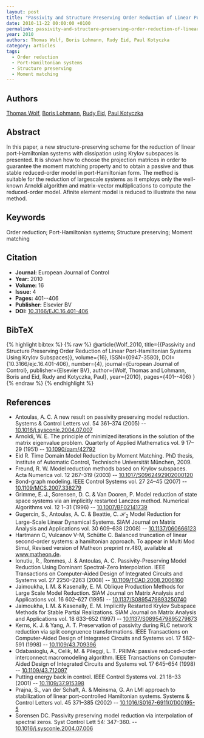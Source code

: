```yaml
---
layout: post
title: "Passivity and Structure Preserving Order Reduction of Linear Port-Hamiltonian Systems Using Krylov Subspaces"
date: 2010-11-22 00:00:00 +0100
permalink: passivity-and-structure-preserving-order-reduction-of-linear-port-hamiltonian-systems-using-krylov-subspaces
year: 2010
authors: Thomas Wolf, Boris Lohmann, Rudy Eid, Paul Kotyczka
category: articles
tags:
  - Order reduction
  - Port-Hamiltonian systems
  - Structure preserving
  - Moment matching
---
```

 
## Authors
[Thomas Wolf](authors/thomas-wolf), [Boris Lohmann](authors/boris-lohmann), [Rudy Eid](authors/rudy-eid), [Paul Kotyczka](authors/paul-kotyczka)
 
## Abstract
In this paper, a new structure-preserving scheme for the reduction of linear port-Hamiltonian systems with dissipation using Krylov subspaces is presented. It is shown how to choose the projection matrices in order to guarantee the moment matching property and to obtain a passive and thus stable reduced-order model in port-Hamiltonian form. The method is suitable for the reduction of largescale systems as it employs only the well-known Arnoldi algorithm and matrix-vector multiplications to compute the reduced-order model. Afinite element model is reduced to illustrate the new method.
 
## Keywords
Order reduction; Port-Hamiltonian systems; Structure preserving; Moment matching
 
## Citation
- **Journal:** European Journal of Control
- **Year:** 2010
- **Volume:** 16
- **Issue:** 4
- **Pages:** 401--406
- **Publisher:** Elsevier BV
- **DOI:** [10.3166/EJC.16.401-406](https://doi.org/10.3166/EJC.16.401-406)
 
## BibTeX
{% highlight bibtex %}
{% raw %}
@article{Wolf_2010,
  title={{Passivity and Structure Preserving Order Reduction of Linear Port-Hamiltonian Systems Using Krylov Subspaces}},
  volume={16},
  ISSN={0947-3580},
  DOI={10.3166/ejc.16.401-406},
  number={4},
  journal={European Journal of Control},
  publisher={Elsevier BV},
  author={Wolf, Thomas and Lohmann, Boris and Eid, Rudy and Kotyczka, Paul},
  year={2010},
  pages={401--406}
}
{% endraw %}
{% endhighlight %}
 
## References
- Antoulas, A. C. A new result on passivity preserving model reduction. Systems &amp; Control Letters vol. 54 361–374 (2005) -- [10.1016/j.sysconle.2004.07.007](https://doi.org/10.1016/j.sysconle.2004.07.007)
- Arnoldi, W. E. The principle of minimized iterations in the solution of the matrix eigenvalue problem. Quarterly of Applied Mathematics vol. 9 17–29 (1951) -- [10.1090/qam/42792](https://doi.org/10.1090/qam/42792)
- Eid R. Time Domain Model Reduction by Moment Matching. PhD thesis, Institute of Automatic Control, Technische Universität München, 2009.
- Freund, R. W. Model reduction methods based on Krylov subspaces. Acta Numerica vol. 12 267–319 (2003) -- [10.1017/S0962492902000120](https://doi.org/10.1017/S0962492902000120)
- Bond-graph modeling. IEEE Control Systems vol. 27 24–45 (2007) -- [10.1109/MCS.2007.338279](https://doi.org/10.1109/MCS.2007.338279)
- Grimme, E. J., Sorensen, D. C. & Van Dooren, P. Model reduction of state space systems via an implicitly restarted Lanczos method. Numerical Algorithms vol. 12 1–31 (1996) -- [10.1007/BF02141739](https://doi.org/10.1007/BF02141739)
- Gugercin, S., Antoulas, A. C. & Beattie, C. $\mathcal{H}_2$ Model Reduction for Large-Scale Linear Dynamical Systems. SIAM Journal on Matrix Analysis and Applications vol. 30 609–638 (2008) -- [10.1137/060666123](https://doi.org/10.1137/060666123)
- Hartmann C, Vulcanov V-M, Schütte C. Balanced truncation of linear second-order systems: a hamiltonian approach. To appear in Multi Mod Simul, Revised version of Matheon preprint nr.480, available at www.matheon.de.
- Ionutiu, R., Rommes, J. & Antoulas, A. C. Passivity-Preserving Model Reduction Using Dominant Spectral-Zero Interpolation. IEEE Transactions on Computer-Aided Design of Integrated Circuits and Systems vol. 27 2250–2263 (2008) -- [10.1109/TCAD.2008.2006160](https://doi.org/10.1109/TCAD.2008.2006160)
- Jaimoukha, I. M. & Kasenally, E. M. Oblique Production Methods for Large Scale Model Reduction. SIAM Journal on Matrix Analysis and Applications vol. 16 602–627 (1995) -- [10.1137/S0895479893250740](https://doi.org/10.1137/S0895479893250740)
- Jaimoukha, I. M. & Kasenally, E. M. Implicitly Restarted Krylov Subspace Methods for Stable Partial Realizations. SIAM Journal on Matrix Analysis and Applications vol. 18 633–652 (1997) -- [10.1137/S0895479895279873](https://doi.org/10.1137/S0895479895279873)
- Kerns, K. J. & Yang, A. T. Preservation of passivity during RLC network reduction via split congruence transformations. IEEE Transactions on Computer-Aided Design of Integrated Circuits and Systems vol. 17 582–591 (1998) -- [10.1109/43.709396](https://doi.org/10.1109/43.709396)
- Odabasioglu, A., Celik, M. & Pileggi, L. T. PRIMA: passive reduced-order interconnect macromodeling algorithm. IEEE Transactions on Computer-Aided Design of Integrated Circuits and Systems vol. 17 645–654 (1998) -- [10.1109/43.712097](https://doi.org/10.1109/43.712097)
- Putting energy back in control. IEEE Control Systems vol. 21 18–33 (2001) -- [10.1109/37.915398](https://doi.org/10.1109/37.915398)
- Prajna, S., van der Schaft, A. & Meinsma, G. An LMI approach to stabilization of linear port-controlled Hamiltonian systems. Systems &amp; Control Letters vol. 45 371–385 (2002) -- [10.1016/S0167-6911(01)00195-5](https://doi.org/10.1016/S0167-6911(01)00195-5)
- Sorensen DC. Passivity preserving model reduction via interpolation of spectral zeros. Syst Control Lett 54: 347–360. -- [10.1016/j.sysconle.2004.07.006](https://doi.org/10.1016/j.sysconle.2004.07.006)

